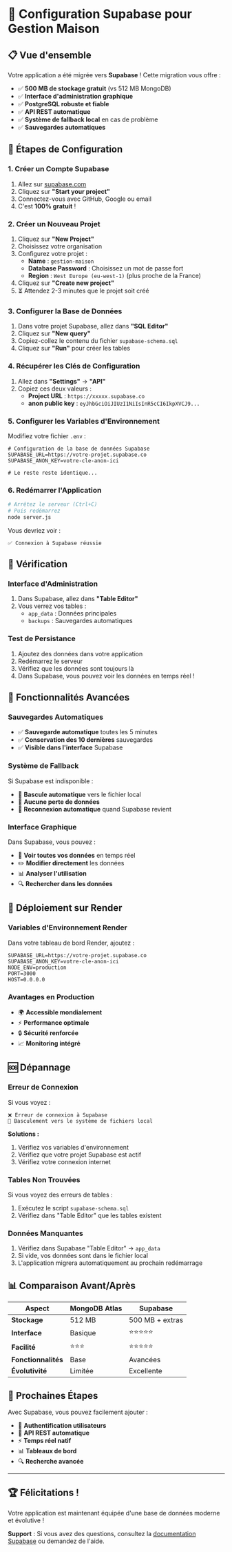 # 🚀 Configuration Supabase pour Gestion Maison

## 📋 Vue d'ensemble

Votre application a été migrée vers **Supabase** ! Cette migration vous offre :

- ✅ **500 MB de stockage gratuit** (vs 512 MB MongoDB)
- ✅ **Interface d'administration graphique**
- ✅ **PostgreSQL robuste et fiable**
- ✅ **API REST automatique**
- ✅ **Système de fallback local** en cas de problème
- ✅ **Sauvegardes automatiques**

## 🎯 Étapes de Configuration

### 1. Créer un Compte Supabase

1. Allez sur [supabase.com](https://supabase.com)
2. Cliquez sur **"Start your project"**
3. Connectez-vous avec GitHub, Google ou email
4. C'est **100% gratuit** !

### 2. Créer un Nouveau Projet

1. Cliquez sur **"New Project"**
2. Choisissez votre organisation
3. Configurez votre projet :
   - **Name** : `gestion-maison`
   - **Database Password** : Choisissez un mot de passe fort
   - **Region** : `West Europe (eu-west-1)` (plus proche de la France)
4. Cliquez sur **"Create new project"**
5. ⏳ Attendez 2-3 minutes que le projet soit créé

### 3. Configurer la Base de Données

1. Dans votre projet Supabase, allez dans **"SQL Editor"**
2. Cliquez sur **"New query"**
3. Copiez-collez le contenu du fichier `supabase-schema.sql`
4. Cliquez sur **"Run"** pour créer les tables

### 4. Récupérer les Clés de Configuration

1. Allez dans **"Settings"** → **"API"**
2. Copiez ces deux valeurs :
   - **Project URL** : `https://xxxxx.supabase.co`
   - **anon public key** : `eyJhbGciOiJIUzI1NiIsInR5cCI6IkpXVCJ9...`

### 5. Configurer les Variables d'Environnement

Modifiez votre fichier `.env` :

```env
# Configuration de la base de données Supabase
SUPABASE_URL=https://votre-projet.supabase.co
SUPABASE_ANON_KEY=votre-cle-anon-ici

# Le reste reste identique...
```

### 6. Redémarrer l'Application

```bash
# Arrêtez le serveur (Ctrl+C)
# Puis redémarrez
node server.js
```

Vous devriez voir :
```
✅ Connexion à Supabase réussie
```

## 🎉 Vérification

### Interface d'Administration

1. Dans Supabase, allez dans **"Table Editor"**
2. Vous verrez vos tables :
   - `app_data` : Données principales
   - `backups` : Sauvegardes automatiques

### Test de Persistance

1. Ajoutez des données dans votre application
2. Redémarrez le serveur
3. Vérifiez que les données sont toujours là
4. Dans Supabase, vous pouvez voir les données en temps réel !

## 🔧 Fonctionnalités Avancées

### Sauvegardes Automatiques

- ✅ **Sauvegarde automatique** toutes les 5 minutes
- ✅ **Conservation des 10 dernières** sauvegardes
- ✅ **Visible dans l'interface** Supabase

### Système de Fallback

Si Supabase est indisponible :
- 🔄 **Bascule automatique** vers le fichier local
- 📁 **Aucune perte de données**
- 🔄 **Reconnexion automatique** quand Supabase revient

### Interface Graphique

Dans Supabase, vous pouvez :
- 👀 **Voir toutes vos données** en temps réel
- ✏️ **Modifier directement** les données
- 📊 **Analyser l'utilisation**
- 🔍 **Rechercher dans les données**

## 🚀 Déploiement sur Render

### Variables d'Environnement Render

Dans votre tableau de bord Render, ajoutez :

```
SUPABASE_URL=https://votre-projet.supabase.co
SUPABASE_ANON_KEY=votre-cle-anon-ici
NODE_ENV=production
PORT=3000
HOST=0.0.0.0
```

### Avantages en Production

- 🌍 **Accessible mondialement**
- ⚡ **Performance optimale**
- 🔒 **Sécurité renforcée**
- 📈 **Monitoring intégré**

## 🆘 Dépannage

### Erreur de Connexion

Si vous voyez :
```
❌ Erreur de connexion à Supabase
🔄 Basculement vers le système de fichiers local
```

**Solutions :**
1. Vérifiez vos variables d'environnement
2. Vérifiez que votre projet Supabase est actif
3. Vérifiez votre connexion internet

### Tables Non Trouvées

Si vous voyez des erreurs de tables :
1. Exécutez le script `supabase-schema.sql`
2. Vérifiez dans "Table Editor" que les tables existent

### Données Manquantes

1. Vérifiez dans Supabase "Table Editor" → `app_data`
2. Si vide, vos données sont dans le fichier local
3. L'application migrera automatiquement au prochain redémarrage

## 📊 Comparaison Avant/Après

| Aspect | MongoDB Atlas | Supabase |
|--------|---------------|----------|
| **Stockage** | 512 MB | 500 MB + extras |
| **Interface** | Basique | ⭐⭐⭐⭐⭐ |
| **Facilité** | ⭐⭐⭐ | ⭐⭐⭐⭐⭐ |
| **Fonctionnalités** | Base | Avancées |
| **Évolutivité** | Limitée | Excellente |

## 🎯 Prochaines Étapes

Avec Supabase, vous pouvez facilement ajouter :
- 🔐 **Authentification utilisateurs**
- 📱 **API REST automatique**
- ⚡ **Temps réel natif**
- 📊 **Tableaux de bord**
- 🔍 **Recherche avancée**

---

## 🏆 Félicitations !

Votre application est maintenant équipée d'une base de données moderne et évolutive ! 

**Support** : Si vous avez des questions, consultez la [documentation Supabase](https://supabase.com/docs) ou demandez de l'aide.